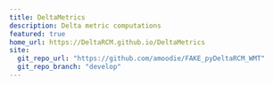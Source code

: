 ```yaml
---
title: DeltaMetrics
description: Delta metric computations
featured: true
home_url: https://DeltaRCM.github.io/DeltaMetrics
site:
  git_repo_url: "https://github.com/amoodie/FAKE_pyDeltaRCM_WMT"
  git_repo_branch: "develop"
---
```



